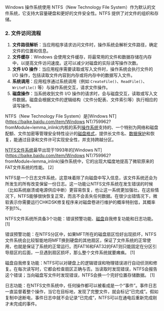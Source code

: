 Windows 操作系统使用 NTFS（New Technology File System）作为默认的文件系统，它支持大容量硬盘和更好的文件安全性。NTFS 提供了对文件的组织和存储。

### 2. 文件访问流程

1. **文件路径解析**：当应用程序请求访问文件时，操作系统会解析文件路径，确定文件的位置和信息。
2. **文件缓存**：Windows 会使用文件缓存，将最常用的文件和数据存储在内存中，以提高文件访问速度。这可以减少对磁盘的实际读写操作次数。
3. **文件 I/O 操作**：当应用程序需要读取或写入文件时，操作系统会执行文件的 I/O 操作，包括读取文件内容到内存或将内存中的数据写入文件。
4. **系统调用**：应用程序通过系统调用（例如 `CreateFile()`、`ReadFile()`、`WriteFile()` 等）与操作系统交互，请求文件操作。
5. **磁盘操作**：当系统收到文件 I/O 操作的请求时，会与磁盘交互，读取或写入文件数据。磁盘会根据文件的逻辑结构（文件分配表、文件索引等）执行相应的读写操作。



NTFS（New Technology File System）是[Windows NT](https://baike.baidu.com/item/Windows NT/759962?fromModule=lemma_inlink)内核的系列[操作系统](https://baike.baidu.com/item/操作系统/192?fromModule=lemma_inlink)支持的、一个特别为网络和磁盘配额、文件加密等管理安全特性设计的[磁盘格式](https://baike.baidu.com/item/磁盘格式/958346?fromModule=lemma_inlink)，提供长文件名、[数据保护](https://baike.baidu.com/item/数据保护/3854847?fromModule=lemma_inlink)和恢复，能通过目录和文件许可实现安全性，并支持跨越分区。

[NTFS文件系统](https://baike.baidu.com/item/NTFS文件系统/2152677?fromModule=lemma_inlink)最早出现于1993年的[Windows NT](https://baike.baidu.com/item/Windows NT/759962?fromModule=lemma_inlink)操作系统中，它的出现大幅度地提高了微软原来的FAT文件系统的性能。 [2] 

NTFS是一个日志文件系统，这意味着除了向磁盘中写入信息，该文件系统还会为所发生的所有改变保留一份日志。这一功能让NTFS文件系统在发生错误的时候（比如系统崩溃或电源供应中断）更容易恢复，也让这一系统更加强壮。在这些情况下，NTFS能够很快恢复正常，而且不会丢失任何数据。在很少出错情况下，微软表示你需要运行CHKDSK修复程序来对磁盘卷进行维护的概率特别低，其概率不到1%。

NTFS文件系统所具备3个功能：错误预警功能、[磁盘](https://baike.baidu.com/item/磁盘/2842227?fromModule=lemma_inlink)自我修复功能和日志功能。 [1] 



错误预警功能：在NTFS分区中，如果MFT所在的磁盘扇区恰好出现损坏，NTFS文件系统会比较智能地将MFT换到硬盘的其他扇区，保证了文件系统的正常使用，也就是保证了系统的正常运行。而FAT16和FAT32的FAT则只能固定在分区引导扇区的后面，一旦遇到扇区损坏，那么整个文件系统就要瘫痪。 [1] 

磁盘自我修复功能：NTFS可以对硬盘上的逻辑错误和物理错误进行自动侦测和修复。在每次读写时，它都会检查扇区正确与否。当读取时发现错误，NTFS会报告这个错误；当向磁盘写文件时发现错误，NTFS会换一个完好位置存储数据。 [1] 

日志功能：在NTFS文件系统中，任何操作都可以被看成是一个“事件”。事件日志一直监督着整个操作，当它在目标地，发现了完整文件，就会标记“已完成”。假如复制中途断电，事件日志中就不会记录“已完成”，NTFS可以在通电后重新完成刚才未完成的事件。